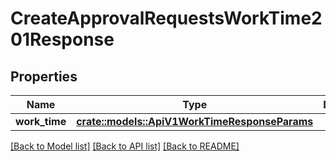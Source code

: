 # CreateApprovalRequestsWorkTime201Response

## Properties

Name | Type | Description | Notes
------------ | ------------- | ------------- | -------------
**work_time** | [**crate::models::ApiV1WorkTimeResponseParams**](ApiV1WorkTimeResponseParams.md) |  | 

[[Back to Model list]](../README.md#documentation-for-models) [[Back to API list]](../README.md#documentation-for-api-endpoints) [[Back to README]](../README.md)


